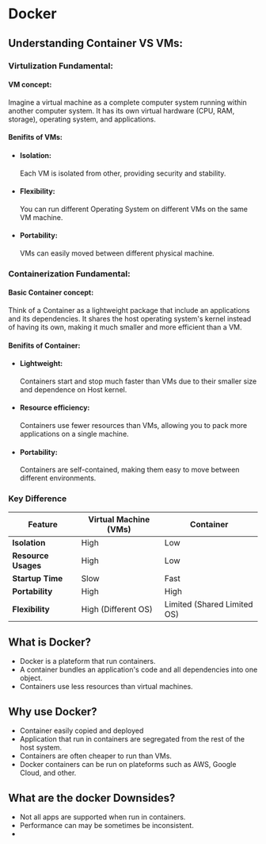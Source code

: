 # Docker

## Understanding Container VS VMs:

### Virtulization Fundamental:

#### VM concept:

<p>Imagine a virtual machine as a complete computer system running within another computer system. It has its own virtual hardware (CPU, RAM, storage), operating system, and applications.</p>

#### Benifits of VMs:

<ul>
  <li>
    <h4>Isolation:</h4>
    Each VM is isolated from other, providing security and stability.
  </li>
 <li>
    <h4>Flexibility:</h4>
   You can run different Operating System on different VMs on the same VM machine.
  </li>
  <li>
    <h4>Portability:</h4>
    VMs can easily moved between different physical machine.
  </li>
</ul>

### Containerization Fundamental:

#### Basic Container concept:

<p>Think of a Container as a lightweight package that include an applications and its dependencies. It shares the host operating system's kernel instead of having its own, making it much smaller and more efficient than a VM.</p>

#### Benifits of Container:

<ul>
  <li>
    <h4>Lightweight:</h4>
    Containers start and stop much faster than VMs due to their smaller size and dependence on Host kernel.
  </li>
 <li>
    <h4>Resource efficiency:</h4>
   Containers use fewer resources than VMs, allowing you to pack more applications on a single machine.
  </li>
  <li>
    <h4>Portability:</h4>
    Containers are self-contained, making them easy to move between different environments.
  </li>
</ul>

### Key Difference

| Feature             | Virtual Machine (VMs) |  Container                   | 
| -------------       | -------------         | ----------                   |
| **Isolation**       | High                  | Low                          |
| **Resource Usages** | High                  | Low                          |         
| **Startup Time**    | Slow                  | Fast                         |
| **Portability**     | High                  | High                         |
| **Flexibility**     | High (Different OS)   | Limited (Shared Limited OS)  |


## What is Docker?

<ul>
  <li>Docker is a plateform that run containers.</li>
  <li>A container bundles an application's code and all dependencies into one object.</li>
  <li>Containers use less resources than virtual machines.</li>
</ul>

## Why use Docker?

<ul>
  <li>Container easily copied and deployed</li>
  <li>Application that run in containers are segregated from the rest of the host system.</li>
  <li>Containers  are often cheaper to run than VMs.</li>
  <li>Docker containers can be run on plateforms such as AWS, Google Cloud, and other.</li>
</ul>

## What are the docker Downsides?

<ul>
  <li>Not all apps are supported when run in containers.</li>
  <li>Performance can may be sometimes be inconsistent.</li>
  <li></li>
</ul>
